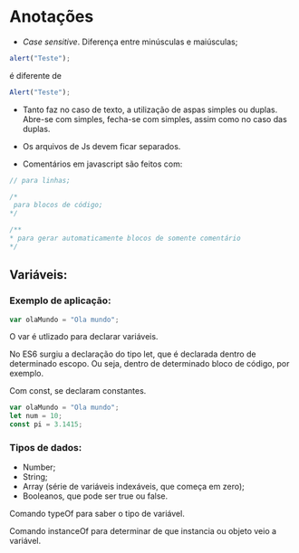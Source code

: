# Anotações

- *Case sensitive*. Diferença entre minúsculas e maiúsculas;

```javascript
alert("Teste");
```
é diferente de 

```javascript
Alert("Teste");
```

- Tanto faz no caso de texto, a utilização de aspas simples ou duplas. Abre-se com simples, fecha-se com simples, assim como no caso das duplas. 
- Os arquivos de Js devem ficar separados.
  
- Comentários em javascript são feitos com:

```javascript
// para linhas;

/* 
 para blocos de código;
*/

/**
* para gerar automaticamente blocos de somente comentário
*/

```

## Variáveis:

### Exemplo de aplicação:

```javascript
var olaMundo = "Ola mundo";
```

O var é utlizado para declarar variáveis.

No ES6 surgiu a declaração do tipo let, que é declarada dentro de determinado escopo. Ou seja, dentro de determinado bloco de código, por exemplo.

Com const, se declaram constantes.

```javascript
var olaMundo = "Ola mundo";
let num = 10;
const pi = 3.1415;
```

### Tipos de dados:

- Number;
- String;
- Array (série de variáveis indexáveis, que começa em zero);
- Booleanos, que pode ser true ou false.

Comando typeOf para saber o tipo de variável.

Comando instanceOf para determinar de que instancia ou objeto veio a variável.





